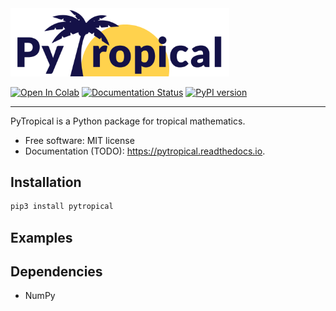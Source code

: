 <img src="logo_pytropical2.png" alt="PyTropical" width="350"/>

[![Open In Colab](https://colab.research.google.com/assets/colab-badge.svg)]()
[![Documentation Status](https://readthedocs.org/projects/pytropical/badge/?version=latest)]()
[![PyPI version](https://img.shields.io/pypi/v/pytropical)](https://pypi.org/project/pytropical/)

-------
PyTropical is a Python package for tropical mathematics.

* Free software: MIT license
* Documentation (TODO): https://pytropical.readthedocs.io.

Installation
--------

```python
pip3 install pytropical
```


Examples
--------


Dependencies
--------

* NumPy
